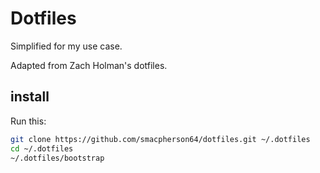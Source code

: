 # Dotfiles

Simplified for my use case.

Adapted from Zach Holman's dotfiles.

## install

Run this:

```sh
git clone https://github.com/smacpherson64/dotfiles.git ~/.dotfiles
cd ~/.dotfiles
~/.dotfiles/bootstrap
```
